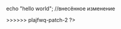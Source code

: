 
echo "hello world";
//внесённое изменение
<?php
<<<<<<< HEAD
class hahaClass{
    public function __construct()
    {
        echo __CLASS__;
    }

}

$hahaClass = new hahaClass();


>>>>>>> plajfwq-patch-2
?>
